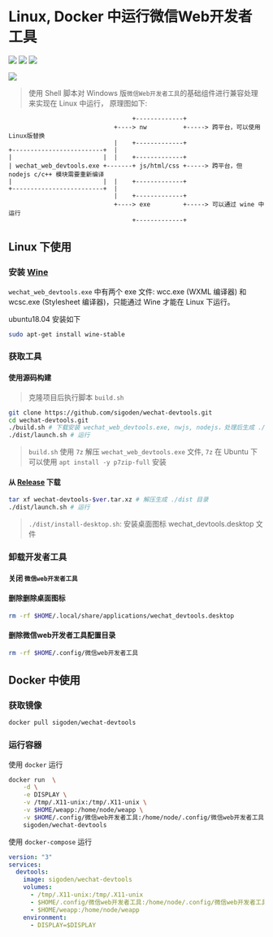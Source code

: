 # Linux, Docker 中运行微信Web开发者工具

[![](https://img.shields.io/travis/sigoden/wechat-devtools.svg)](https://travis-ci.org/sigoden/wechat-devtools)
[![](https://img.shields.io/github/release/sigoden/wechat-devtools.svg)](https://github.com/sigoden/wechat-devtools/releases)
[![](https://img.shields.io/docker/automated/sigoden/wechat-devtools.svg)](https://hub.docker.com/r/sigoden/wechat-devtools)

![](https://user-images.githubusercontent.com/4012553/50875629-38fc6300-1404-11e9-8c4c-90dd2e982172.gif)

> 使用 Shell 脚本对 Windows 版`微信Web开发者工具`的基础组件进行兼容处理来实现在 Linux 中运行， 原理图如下:

```
                                  +-------------+
                             +----> nw          +-----> 跨平台，可以使用Linux版替换
                             |    +-------------+
+-------------------------+  |
|                         |  |    +-------------+
| wechat_web_devtools.exe +-------+ js/html/css +-----> 跨平台，但 nodejs c/c++ 模块需要重新编译
|                         |  |    +-------------+
+-------------------------+  |
                             |    +-------------+
                             +----> exe         +-----> 可以通过 wine 中运行
                                  +-------------+

```
## Linux 下使用

### 安装 [Wine](https://www.winehq.org) 

`wechat_web_devtools.exe` 中有两个 exe 文件: wcc.exe (WXML 编译器) 和 wcsc.exe (Stylesheet 编译器)，只能通过 Wine 才能在 Linux 下运行。

ubuntu18.04 安装如下

```sh
sudo apt-get install wine-stable
```

### 获取工具

#### 使用源码构建

> 克隆项目后执行脚本 `build.sh`


```sh
git clone https://github.com/sigoden/wechat-devtools.git
cd wechat-devtools.git
./build.sh # 下载安装 wechat_web_devtools.exe, nwjs, nodejs，处理后生成 ./dist 目录
./dist/launch.sh # 运行
```

> `build.sh` 使用 `7z` 解压 `wechat_web_devtools.exe` 文件, `7z` 在 Ubuntu 下可以使用 `apt install -y p7zip-full` 安装

#### 从 [Release](https://github.com/sigoden/wechat-devtools/releases) 下载
```sh
tar xf wechat-devtools-$ver.tar.xz # 解压生成 ./dist 目录
./dist/launch.sh # 运行
```
> `./dist/install-desktop.sh`: 安装桌面图标 wechat_devtools.desktop 文件

### 卸载开发者工具

#### 关闭 `微信web开发者工具`

#### 删除删除桌面图标
```sh
rm -rf $HOME/.local/share/applications/wechat_devtools.desktop
```

#### 删除微信web开发者工具配置目录
```sh
rm -rf $HOME/.config/微信web开发者工具
```

## Docker 中使用

### 获取镜像

```sh
docker pull sigoden/wechat-devtools
```

### 运行容器

使用 `docker` 运行

```sh
docker run  \
    -d \
    -e DISPLAY \
    -v /tmp/.X11-unix:/tmp/.X11-unix \
    -v $HOME/weapp:/home/node/weapp \
    -v $HOME/.config/微信web开发者工具:/home/node/.config/微信web开发者工具 \
    sigoden/wechat-devtools
```

使用 `docker-compose` 运行

```yaml
version: "3"
services:
  devtools:
    image: sigoden/wechat-devtools
    volumes:
      - /tmp/.X11-unix:/tmp/.X11-unix
      - $HOME/.config/微信web开发者工具:/home/node/.config/微信web开发者工具
      - $HOME/weapp:/home/node/weapp
    environment:
      - DISPLAY=$DISPLAY
```